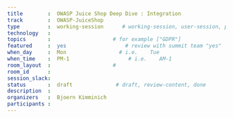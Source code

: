 ```yaml
---
title        :  OWASP Juice Shop Deep Dive : Integration
track        :  OWASP-JuiceShop
type         :  working-session      # working-session, user-session, product-session
technology   :
topics       :                    # for example ["GDPR"]
featured     :  yes                   # review with summit team "yes"
when_day     :  Mon                 # i.e.    Tue
when_time    :  PM-1                   # i.e.    AM-1
room_layout  :                    #
room_id      :
session_slack: 
status       :  draft              # draft, review-content, done
description  :
organizers   :  Bjoern Kimminich
participants :
---
```



<!--(add intro)

## WHY

(...)

## What

(...)

## Outcomes

(...)

## References

(...)


## Previous-->
